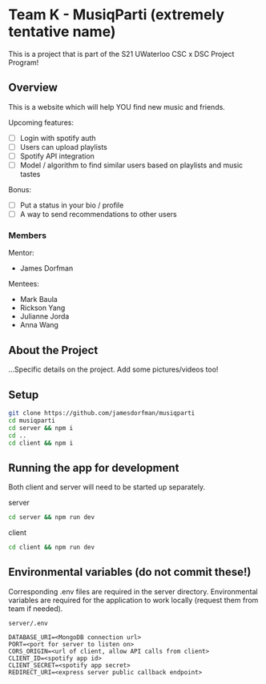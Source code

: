 # Team K - MusiqParti (extremely tentative name)

This is a project that is part of the S21 UWaterloo CSC x DSC Project Program!

## Overview

This is a website which will help YOU find new music and friends.

Upcoming features:

- [ ] Login with spotify auth
- [ ] Users can upload playlists
- [ ] Spotify API integration
- [ ] Model / algorithm to find similar users based on playlists and music tastes

Bonus:

- [ ] Put a status in your bio / profile
- [ ] A way to send recommendations to other users

### Members

Mentor:

- James Dorfman

Mentees:

- Mark Baula
- Rickson Yang
- Julianne Jorda
- Anna Wang

## About the Project

...Specific details on the project. Add some pictures/videos too!

## Setup
```bash
git clone https://github.com/jamesdorfman/musiqparti
cd musiqparti
cd server && npm i
cd ..
cd client && npm i
```

## Running the app for development
Both client and server will need to be started up separately.

server
```bash
cd server && npm run dev 
```

client
```bash
cd client && npm run dev
```

## Environmental variables (do not commit these!)
Corresponding .env files are required in the server directory. Environmental variables are required for the application to work locally (request them from team if needed).

`server/.env`
```
DATABASE_URI=<MongoDB connection url>
PORT=<port for server to listen on>
CORS_ORIGIN=<url of client, allow API calls from client>
CLIENT_ID=<spotify app id>
CLIENT_SECRET=<spotify app secret>
REDIRECT_URI=<express server public callback endpoint>
```